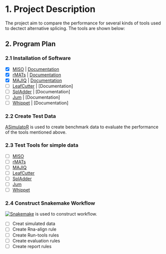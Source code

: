 # 1. Project Description 

The project aim to compare the performance for several kinds of tools used to dectect alternative splicing. The  tools are shown below: 

## 2. Program Plan 

### 2.1  Installation of Software

 - [x] [MISO](http://hollywood.mit.edu/burgelab/miso/) | [Documentation](https://miso.readthedocs.io/en/fastmiso/#using-miso-on-a-cluster)
 - [x]  [rMATs](http://rnaseq-mats.sourceforge.net/index.html) | [Documentation](https://github.com/Xinglab/rmats-turbo/blob/v4.1.1/README.md)
 - [x] [MAJIQ](https://majiq.biociphers.org/) | [Documentation](https://biociphers.bitbucket.io/majiq/MAJIQ.html#builder)
 - [ ] [LeafCutter](https://davidaknowles.github.io/leafcutter/) | [Documentation]
 - [ ] [SplAdder](https://github.com/ratschlab/spladder) | [Documentation]
 - [ ] [Jum](https://github.com/qqwang-berkeley/JUM) | [Documentation]
 - [ ] [Whippet](https://github.com/timbitz/Whippet.jl) | [Documentation]

### 2.2 Create Test Data 

[ASimulatoR](https://github.com/biomedbigdata/ASimulatoR) is used to create benchmark data to evaluate the performance of the tools mentioned above. 

### 2.3 Test Tools for simple data 
 
- [ ] [MISO](http://hollywood.mit.edu/burgelab/miso/)
- [ ]  [rMATs](http://rnaseq-mats.sourceforge.net/index.html) 
- [ ] [MAJIQ](https://majiq.biociphers.org/)
- [ ] [LeafCutter](https://davidaknowles.github.io/leafcutter/)
- [ ] [SplAdder](https://github.com/ratschlab/spladder)
- [ ] [Jum](https://github.com/qqwang-berkeley/JUM)
- [ ] [Whippet](https://github.com/timbitz/Whippet.jl)

### 2.4 Construct Snakemake Workflow 

[![Snakemake](https://img.shields.io/badge/snakemake-≥5.7.0-brightgreen.svg?style=flat-square)](https://github.com/snakemake/snakemake-wrappers/blob/38ad23b0e4f58ce7dbd8d32612157f449ca02c62/docs/index.rst) is used to construct workflow. 

- [ ] Creat simulated data 
- [ ] Create Rna-align rule 
- [ ] Create Run-tools rules
- [ ] Create evaluation rules 
- [ ] Create report rules 
 
<!--stackedit_data:
eyJoaXN0b3J5IjpbMTk2NTg5NjQxLDY1NTY0OTc3NywtMTM4OT
EzNTY4OSwtNDkwMzc5OTgzLDY2MzgyNjc1NSwtMTMyMDcwODI5
LDg4Mzg2NzM3MSwtMTU1OTExMjUwMCwtOTI4MjI3MDgsLTU5OT
gyNDAwNCwyNzIzMzU1MTddfQ==
-->